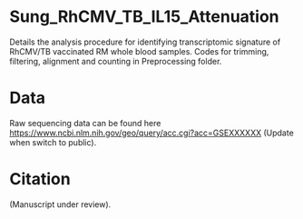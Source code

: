 # Sung_RhCMV_TB_IL15_Attenuation
Details the analysis procedure for identifying transcriptomic signature of RhCMV/TB vaccinated RM whole blood samples.
Codes for trimming, filtering, alignment and counting in Preprocessing folder.

# Data
Raw sequencing data can be found here https://www.ncbi.nlm.nih.gov/geo/query/acc.cgi?acc=GSEXXXXXX (Update when switch to public).

# Citation
(Manuscript under review).
